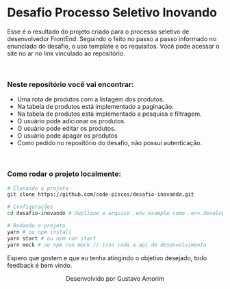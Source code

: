<h1>Desafio Processo Seletivo Inovando</h1>

<p>Esse é o resultado do projeto criado para o processo seletivo de desenvolvedor FrontEnd. Seguindo o feito no passo a passo informado no enunciado do desafio, o uso template e os requisitos. Você pode acessar o site no ar no link vinculado ao repositório. </p>

</br>

<h3>Neste repositório você vai encontrar:</h3>
<ul>
  <li>Uma rota de produtos com a listagem dos produtos.</li>
  <li>Na tabela de produtos está implementado a paginação.</>
  <li>Na tabela de produtos está implementado a pesquisa e filtragem.</li>
  <li>O usuário pode adicionar os produtos.</li>
  <li>O usuário pode editar os produtos.</li>
  <li>O usuário pode apagar os produtos</li>
  <li>Como pedido no repositório do desafio, não possui autenticação.</li>
</ul>

</br>

<h3>Como rodar o projeto localmente:</h3>

```bash
# Clonando o projeto
git clone https://github.com/code-pisces/desafio-inovando.git

# Configurações
cd desafio-inovando # duplique o arquivo .env.example como .env.development.local e .env.production.local

# Rodando o projeto
yarn # ou npm install
yarn start # ou npm run start
yarn mock # ou npm run mock // isso roda a api de desenvolvimento
```

Espero que gostem e que eu tenha atingindo o objetivo desejado, todo feedback é bem vindo.

<p align="center">Desenvolvido por Gustavo Amorim</p>
